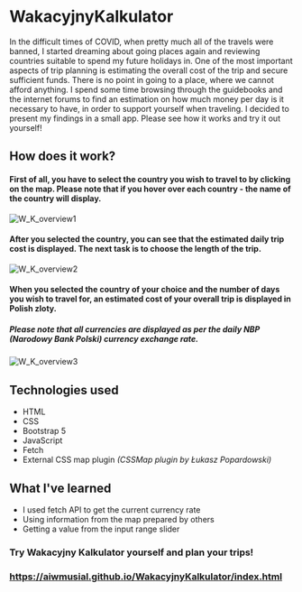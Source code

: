 # WakacyjnyKalkulator
In the difficult times of COVID, when pretty much all of the travels were banned, I started dreaming about going places again and reviewing countries suitable to spend my future holidays in. 
One of the most important aspects of trip planning is estimating the overall cost of the trip and secure sufficient funds. There is no point in going to a place, where we cannot afford anything. 
I spend some time browsing through the guidebooks and the internet forums to find an estimation on how much money per day is it necessary to have, in order to support yourself when traveling.
I decided to present my findings in a small app. Please see how it works and try it out yourself!



## How does it work?

#### First of all, you have to select the country you wish to travel to by clicking on the map. Please note that if you hover over each country - the name of the country will display.
![W_K_overview1](https://user-images.githubusercontent.com/53020292/123551540-93bfdb80-d772-11eb-8853-d718b588ffb5.PNG)

#### After you selected the country, you can see that the estimated daily trip cost is displayed. The next task is to choose the length of the trip.
![W_K_overview2](https://user-images.githubusercontent.com/53020292/123551571-adf9b980-d772-11eb-8a84-a155bfdeb3c9.PNG)

#### When you selected the country of your choice and the number of days you wish to travel for, an estimated cost of your overall trip is displayed in Polish zloty. 
##### Please note that all currencies are displayed as per the daily NBP (Narodowy Bank Polski) currency exchange rate.
![W_K_overview3](https://user-images.githubusercontent.com/53020292/123551583-c23db680-d772-11eb-9fa4-45da0c392698.PNG)

## Technologies used

* HTML
* CSS 
* Bootstrap 5
* JavaScript
* Fetch
* External CSS map plugin *(CSSMap plugin by Łukasz Popardowski)*

## What I've learned

* I used fetch API to get the current currency rate
* Using information from the map prepared by others
* Getting a value from the input range slider

### Try Wakacyjny Kalkulator yourself and plan your trips!

### https://aiwmusial.github.io/WakacyjnyKalkulator/index.html
